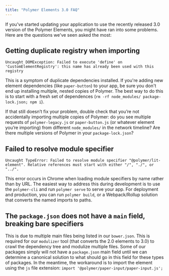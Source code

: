 ```yaml
---
title: "Polymer Elements 3.0 FAQ"
---
```

If you've started updating your application to use the recently released 3.0 version
of the Polymer Elements, you might have ran into some problems. Here are the
questions we've seen asked the most:

## Getting duplicate registry when importing <some-element>
```
Uncaught DOMException: Failed to execute 'define' on 'CustomElementRegistry': this name has already been used with this registry
```

This is a symptom of duplicate dependencies installed. If you're adding new element
dependencies (like `paper-button`) to your app, be sure you don't end up installing multiple, nested copies of Polymer. The best way to do this is to start with a fresh set of dependences (`rm -rf node_modules/ package-lock.json; npm i`).

If that still doesn’t fix your problem, double check that you’re not accidentally importing multiple copies of Polymer: do you see multiple requests of `polymer-legacy.js` or `paper-button.js` (or whatever element you’re importing) from different `node_modules/` in the network timeline? Are there multiple versions of Polymer in your `package-lock.json`?

## Failed to resolve module specifier
```
Uncaught TypeError: Failed to resolve module specifier "@polymer/lit-element". Relative references must start with either "/", "./", or "../".
```

This error occurs in Chrome when loading module specifiers by name rather than by URL.
The easiest way to address this during development is to use the `polymer-cli` and run
`polymer serve` to serve your app. For deployment and production, you can run
`polymer build`, or a Webpack/Rollup solution that converts the named imports to paths.

## The `package.json` does not have a `main` field, breaking bare specifiers
This is due to multiple main files being listed in our `bower.json`. This is required
for our `modulizer` tool (that converts the 2.0 elements to 3.0) to crawl the dependency tree and modulize multiple files. Some of our packages simply will not have a `package.json` main
field until we can determine a canonical solution to what should go in this field for these types of packages. In the meantime, the workaround is to import the element using the `js`
file extension: `import '@polymer/paper-input/paper-input.js';`

